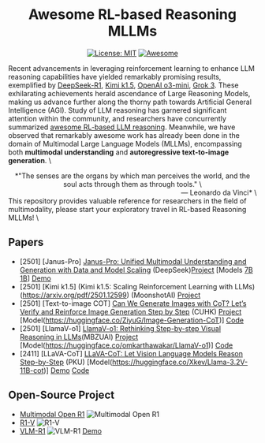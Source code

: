 <div align="center">

# Awesome RL-based Reasoning MLLMs

[![License: MIT](https://img.shields.io/badge/License-MIT-purple.svg)](LICENSE)
[![Awesome](https://awesome.re/badge.svg)](https://awesome.re)

</div>

Recent advancements in leveraging reinforcement learning to enhance LLM reasoning capabilities have yielded remarkably promising results, exemplified by [DeepSeek-R1](https://arxiv.org/pdf/2501.12948), [Kimi k1.5](https://arxiv.org/pdf/2501.12599), [OpenAI o3-mini](https://openai.com/index/o3-mini-system-card/), [Grok 3](https://x.ai/blog/grok-3). These exhilarating achievements herald ascendance of Large Reasoning Models, making us advance further along the thorny path towards Artificial General Intelligence (AGI). Study of LLM reasoning has garnered significant attention within the community, and researchers have concurrently summarized [awesome RL-based LLM reasoning](https://github.com/bruno686/Awesome-RL-based-LLM-Reasoning). Meanwhile, we have observed that remarkably awesome work has already been done in the domain of Multimodal Large Language Models (MLLMs), encompassing both **multimodal understanding** and **autoregressive text-to-image generation**.  \
<div align="center">
    *"The senses are the organs by which man perceives the world, and the soul acts through them as through tools." \
</div>
<div align="right">
— Leonardo da Vinci* \
</div>
This repository provides valuable reference for researchers in the field of multimodality, please start your exploratory travel in RL-based Reasoning MLLMs! \ 

## Papers
* [2501] [Janus-Pro] [Janus-Pro: Unified Multimodal Understanding and Generation with Data and Model Scaling](http://arxiv.org/pdf/2501.17811) (DeepSeek)[Project](https://github.com/deepseek-ai/Janus) [Models [7B](https://huggingface.co/deepseek-ai/Janus-Pro-7B) [1B](https://huggingface.co/deepseek-ai/Janus-Pro-1B)] [Demo](https://huggingface.co/spaces/deepseek-ai/Janus-Pro-7B)
* [2501] [Kimi k1.5] (Kimi k1.5: Scaling Reinforcement Learning with LLMs) (https://arxiv.org/pdf/2501.12599) (MoonshotAI) [Project](https://github.com/MoonshotAI/Kimi-k1.5)
* [2501] [Text-to-image COT] [Can We Generate Images with CoT? Let’s Verify and Reinforce Image Generation Step by Step](https://arxiv.org/pdf/2501.13926) (CUHK) [Project](https://github.com/ZiyuGuo99/Image-Generation-CoT) [Model(https://huggingface.co/ZiyuG/Image-Generation-CoT)]  [Code](https://github.com/ZiyuGuo99/Image-Generation-CoT)
* [2501] [LlamaV-o1] [LlamaV-o1: Rethinking Step-by-step
Visual Reasoning in LLMs](https://arxiv.org/pdf/2501.06186)(MBZUAI) [Project](https://mbzuai-oryx.github.io/LlamaV-o1/) [Model(https://huggingface.co/omkarthawakar/LlamaV-o1)]  [Code](https://github.com/mbzuai-oryx/LlamaV-o1)
* [2411] [LLaVA-CoT] [LLaVA-CoT: Let Vision Language Models Reason Step-by-Step](https://arxiv.org/abs/2411.10440v4) (PKU) [Model(https://huggingface.co/Xkev/Llama-3.2V-11B-cot)] [Demo](https://huggingface.co/spaces/Xkev/Llama-3.2V-11B-cot) [Code](https://github.com/PKU-YuanGroup/LLaVA-CoT)


## Open-Source Project

* [Multimodal Open R1](https://github.com/EvolvingLMMs-Lab/open-r1-multimodal)  ![Multimodal Open R1](https://img.shields.io/github/stars/EvolvingLMMs-Lab/open-r1-multimodal)
* [R1-V](https://github.com/Deep-Agent/R1-V)  ![R1-V](https://img.shields.io/github/stars/Deep-Agent/R1-V)
* [VLM-R1](https://github.com/om-ai-lab/VLM-R1)  ![VLM-R1](https://img.shields.io/github/om-ai-lab/VLM-R1) [Demo](https://huggingface.co/spaces/omlab/VLM-R1-Referral-Expression)
